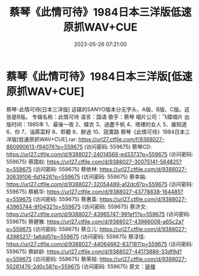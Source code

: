 ﻿---
title: 蔡琴《此情可待》1984日本三洋版低速原抓WAV+CUE
date: 2023-05-26 07:21:00
categories: WAV车载音乐、镜像
tags: 华语中文
---
# 蔡琴《此情可待》1984日本三洋版[低速原抓WAV+CUE]

蔡琴-此情可待[日本三洋版]
这碟的SANYO版本分无字头、A版、B版、C版。这张是B版。
专辑名称：此情可待
语言：国语
歌手：蔡琴
唱片公司：飞碟唱片
出版时间：1985年
1、最後一夜
2、蝶衣
3、過盡千帆
4、塔裡的女人
5、誰知道
6、你
7、油蔴菜籽
8、聆聽
9、醉過
10、寂寞路
蔡琴《此情可待》1984日本三洋版[低速原抓WAV+CUE].rar: https://url27.ctfile.com/f/9388027-860990613-f94076?p=559675
(访问密码: 559675)
蔡琴CD: https://url27.ctfile.com/d/9388027-24014568-ed3373?p=559675
(访问密码: 559675)
蔡国权: https://url27.ctfile.com/d/9388027-30075141-564825?p=559675
(访问密码: 559675)
蔡依林: https://url27.ctfile.com/d/9388027-30639106-6d1426?p=559675
(访问密码: 559675)
蔡幸娟: https://url27.ctfile.com/d/9388027-32054489-a12dc6?p=559675
(访问密码: 559675)
蔡枫华: https://url27.ctfile.com/d/9388027-43778838-164485?p=559675
(访问密码: 559675)
蔡惠英: https://url27.ctfile.com/d/9388027-43965744-8f0432?p=559675
(访问密码: 559675)
蔡济文: https://url27.ctfile.com/d/9388027-43965747-991ef1?p=559675
(访问密码: 559675)
蔡健雅: https://url27.ctfile.com/d/9388027-43966008-a65c2a?p=559675
(访问密码: 559675)
蔡立儿: https://url27.ctfile.com/d/9388027-43985217-1a6dd5?p=559675
(访问密码: 559675)
蔡淳佳: https://url27.ctfile.com/d/9388027-44064662-837181?p=559675
(访问密码: 559675)
蔡龄龄: https://url27.ctfile.com/d/9388027-44173886-33df9d?p=559675
(访问密码: 559675)
蔡荣祖: https://url27.ctfile.com/d/9388027-50261476-2d0c58?p=559675
(访问密码: 559675)
原文：[链接](https://blog.sina.com.cn/s/blog_1647c7e760103121q.html)